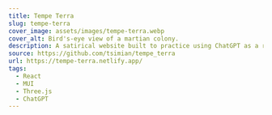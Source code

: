 ```yaml
---
title: Tempe Terra
slug: tempe-terra
cover_image: assets/images/tempe-terra.webp
cover_alt: Bird's-eye view of a martian colony.
description: A satirical website built to practice using ChatGPT as a resource and a tool.
source: https://github.com/tsimian/tempe_terra
url: https://tempe-terra.netlify.app/
tags:
  - React
  - MUI
  - Three.js
  - ChatGPT
---
```

